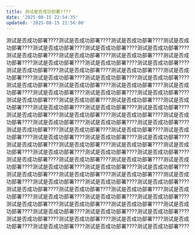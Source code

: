 ```yaml
---
title: 测试是否成功部署????
date: '2025-08-15 22:54:35'
updated: '2025-08-15 22:56:00'
---
```

测试是否成功部署????测试是否成功部署????测试是否成功部署????测试是否成功部署????测试是否成功部署????测试是否成功部署????测试是否成功部署????测试是否成功部署????测试是否成功部署????测试是否成功部署????测试是否成功部署????测试是否成功部署????测试是否成功部署????测试是否成功部署????测试是否成功部署????测试是否成功部署????测试是否成功部署????测试是否成功部署????测试是否成功部署????测试是否成功部署????测试是否成功部署????测试是否成功部署????测试是否成功部署????测试是否成功部署????测试是否成功部署????测试是否成功部署????测试是否成功部署????测试是否成功部署????测试是否成功部署????测试是否成功部署????测试是否成功部署????测试是否成功部署????测试是否成功部署????测试是否成功部署????测试是否成功部署????测试是否成功部署????测试是否成功部署????测试是否成功部署????测试是否成功部署????测试是否成功部署????测试是否成功部署????测试是否成功部署????测试是否成功部署????测试是否成功部署????测试是否成功部署????测试是否成功部署????测试是否成功部署????测试是否成功部署????测试是否成功部署????测试是否成功部署????测试是否成功部署????测试是否成功部署????测试是否成功部署????测试是否成功部署????测试是否成功部署????测试是否成功部署????测试是否成功部署????测试是否成功部署????测试是否成功部署????测试是否成功部署????测试是否成功部署????测试是否成功部署????测试是否成功部署????测试是否成功部署????测试是否成功部署????测试是否成功部署????测试是否成功部署????测试是否成功部署????测试是否成功部署????测试是否成功部署????测试是否成功部署????测试是否成功部署????测试是否成功部署????测试是否成功部署????测试是否成功部署????测试是否成功部署????测试是否成功部署????测试是否成功部署????测试是否成功部署????测试是否成功部署????测试是否成功部署????测试是否成功部署????测试是否成功部署????测试是否成功部署????测试是否成功部署????测试是否成功部署????测试是否成功部署????测试是否成功部署????测试是否成功部署????测试是否成功部署????测试是否成功部署????

